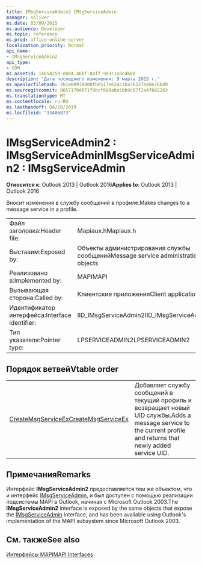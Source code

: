 ```yaml
---
title: IMsgServiceAdmin2 IMsgServiceAdmin
manager: soliver
ms.date: 03/09/2015
ms.audience: Developer
ms.topic: reference
ms.prod: office-online-server
localization_priority: Normal
api_name:
- IMsgServiceAdmin2
api_type:
- COM
ms.assetid: 14654259-e884-46bf-84ff-9e3c1a8cd60d
description: 'Дата последнего изменения: 9 марта 2015 г.'
ms.openlocfilehash: 2b1e00938800fb6517e634c3ba365276e0e76bd9
ms.sourcegitcommit: 8657170d071f9bcf680aba50b9c07f2a4fb82283
ms.translationtype: MT
ms.contentlocale: ru-RU
ms.lasthandoff: 04/28/2019
ms.locfileid: "33406873"
---
```

# <a name="imsgserviceadmin2--imsgserviceadmin"></a><span data-ttu-id="7db4c-103">IMsgServiceAdmin2 : IMsgServiceAdmin</span><span class="sxs-lookup"><span data-stu-id="7db4c-103">IMsgServiceAdmin2 : IMsgServiceAdmin</span></span>

  
  
<span data-ttu-id="7db4c-104">**Относится к**: Outlook 2013 | Outlook 2016</span><span class="sxs-lookup"><span data-stu-id="7db4c-104">**Applies to**: Outlook 2013 | Outlook 2016</span></span> 
  
<span data-ttu-id="7db4c-105">Вносит изменения в службу сообщений в профиле.</span><span class="sxs-lookup"><span data-stu-id="7db4c-105">Makes changes to a message service in a profile.</span></span>
  
|||
|:-----|:-----|
|<span data-ttu-id="7db4c-106">Файл заголовка:</span><span class="sxs-lookup"><span data-stu-id="7db4c-106">Header file:</span></span>  <br/> |<span data-ttu-id="7db4c-107">Mapiaux.h</span><span class="sxs-lookup"><span data-stu-id="7db4c-107">Mapiaux.h</span></span>  <br/> |
|<span data-ttu-id="7db4c-108">Выставим:</span><span class="sxs-lookup"><span data-stu-id="7db4c-108">Exposed by:</span></span>  <br/> |<span data-ttu-id="7db4c-109">Объекты администрирования службы сообщений</span><span class="sxs-lookup"><span data-stu-id="7db4c-109">Message service administration objects</span></span>  <br/> |
|<span data-ttu-id="7db4c-110">Реализовано в:</span><span class="sxs-lookup"><span data-stu-id="7db4c-110">Implemented by:</span></span>  <br/> |<span data-ttu-id="7db4c-111">MAPI</span><span class="sxs-lookup"><span data-stu-id="7db4c-111">MAPI</span></span>  <br/> |
|<span data-ttu-id="7db4c-112">Вызывающая сторона:</span><span class="sxs-lookup"><span data-stu-id="7db4c-112">Called by:</span></span>  <br/> |<span data-ttu-id="7db4c-113">Клиентские приложения</span><span class="sxs-lookup"><span data-stu-id="7db4c-113">Client applications</span></span>  <br/> |
|<span data-ttu-id="7db4c-114">Идентификатор интерфейса:</span><span class="sxs-lookup"><span data-stu-id="7db4c-114">Interface identifier:</span></span>  <br/> |<span data-ttu-id="7db4c-115">IID_IMsgServiceAdmin2</span><span class="sxs-lookup"><span data-stu-id="7db4c-115">IID_IMsgServiceAdmin2</span></span>  <br/> |
|<span data-ttu-id="7db4c-116">Тип указателя:</span><span class="sxs-lookup"><span data-stu-id="7db4c-116">Pointer type:</span></span>  <br/> |<span data-ttu-id="7db4c-117">LPSERVICEADMIN2</span><span class="sxs-lookup"><span data-stu-id="7db4c-117">LPSERVICEADMIN2</span></span>  <br/> |
   
## <a name="vtable-order"></a><span data-ttu-id="7db4c-118">Порядок ветвей</span><span class="sxs-lookup"><span data-stu-id="7db4c-118">Vtable order</span></span>

|||
|:-----|:-----|
|[<span data-ttu-id="7db4c-119">CreateMsgServiceEx</span><span class="sxs-lookup"><span data-stu-id="7db4c-119">CreateMsgServiceEx</span></span>](imsgserviceadmin2-createmsgserviceex.md) <br/> |<span data-ttu-id="7db4c-120">Добавляет службу сообщений в текущий профиль и возвращает новый UID службы.</span><span class="sxs-lookup"><span data-stu-id="7db4c-120">Adds a message service to the current profile and returns that newly added service UID.</span></span>  <br/> |
   
## <a name="remarks"></a><span data-ttu-id="7db4c-121">Примечания</span><span class="sxs-lookup"><span data-stu-id="7db4c-121">Remarks</span></span>

<span data-ttu-id="7db4c-122">Интерфейс **IMsgServiceAdmin2** предоставляется тем же объектом, что и интерфейс [IMsgServiceAdmin,](imsgserviceadminiunknown.md) и был доступен с помощью реализации подсистемы MAPI в Outlook, начиная с Microsoft Outlook 2003.</span><span class="sxs-lookup"><span data-stu-id="7db4c-122">The **IMsgServiceAdmin2** interface is exposed by the same objects that expose the [IMsgServiceAdmin](imsgserviceadminiunknown.md) interface, and has been available using Outlook's implementation of the MAPI subsystem since Microsoft Outlook 2003.</span></span> 
  
## <a name="see-also"></a><span data-ttu-id="7db4c-123">См. также</span><span class="sxs-lookup"><span data-stu-id="7db4c-123">See also</span></span>



[<span data-ttu-id="7db4c-124">Интерфейсы MAPI</span><span class="sxs-lookup"><span data-stu-id="7db4c-124">MAPI Interfaces</span></span>](mapi-interfaces.md)

